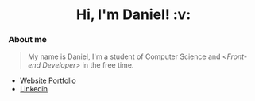 <h1 align="center"> Hi, I'm Daniel! :v: </h1>
  <h3> About me </h3>

> My name is Daniel, I'm a student of Computer Science and <<i>Front-end Developer</i>> in the free time.

- [Website Portfolio](https://danielfilh0.github.io/)
- [Linkedin](https://www.linkedin.com/in/daniel-filho-70ab55138/)
